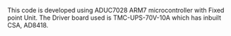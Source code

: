 This code is developed using ADUC7028 ARM7 microcontroller with Fixed point Unit. The Driver board used is TMC-UPS-70V-10A which has inbuilt CSA, AD8418.
